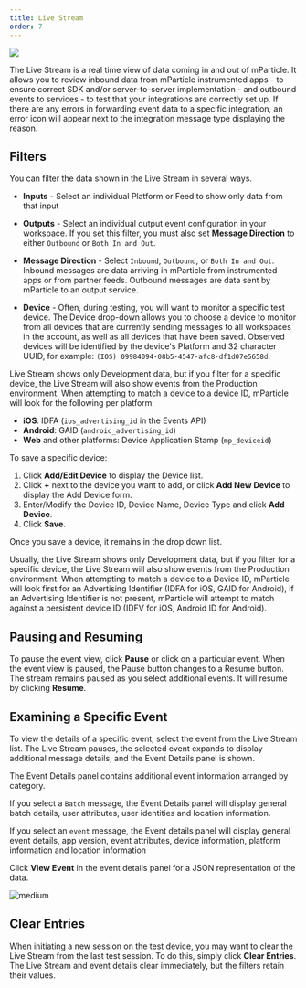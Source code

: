 ```yaml
---
title: Live Stream
order: 7
---
```


![](/images/livestream-screenshot.png)

The Live Stream is a real time view of data coming in and out of mParticle.  It allows you to review inbound data from mParticle instrumented apps - to ensure correct SDK and/or server-to-server implementation - and outbound events to services - to test that your integrations are correctly set up.  If there are any errors in forwarding event data to a specific integration, an error icon will appear next to the integration message type displaying the reason.

## Filters

You can filter the data shown in the Live Stream in several ways. 

* **Inputs** - Select an individual Platform or Feed to show only data from that input

* **Outputs** - Select an individual output event configuration in your workspace. If you set this filter, you must also set **Message Direction** to either `Outbound` or `Both In and Out`. 

* **Message Direction** - Select `Inbound`, `Outbound`, or `Both In and Out`. Inbound messages are data arriving in mParticle from instrumented apps or from partner feeds. Outbound messages are data sent by mParticle to an output service.

* **Device** - Often, during testing, you will want to monitor a specific test device. The Device drop-down allows you to choose a device to monitor from all devices that are currently sending messages to all workspaces in the account, as well as all devices that have been saved. Observed devices will be identified by the device's Platform and 32 character UUID, for example: `(IOS) 09984094-08b5-4547-afc8-df1d07e5658d`.
   
Live Stream shows only Development data, but if you filter for a specific device, the Live Stream will also show events from the Production environment. When attempting to match a device to a device ID, mParticle will look for the following per platform:

- **iOS**: IDFA (`ios_advertising_id` in the Events API)
- **Android**: GAID (`android_advertising_id`)
- **Web** and other platforms: Device Application Stamp (`mp_deviceid`)

To save a specific device:

1.  Click **Add/Edit Device** to display the Device list.
2.  Click **+** next to the device you want to add, or click **Add New Device** to display the Add Device form.
3.  Enter/Modify the Device ID, Device Name, Device Type and click **Add Device**.
4.  Click **Save**.

Once you save a device, it remains in the drop down list.
   
Usually, the Live Stream shows only Development data, but if you filter for a specific device, the Live Stream will also show events from the Production environment. When attempting to match a device to a Device ID, mParticle will look first for an Advertising Identifier (IDFA for iOS, GAID for Android), if an Advertising Identifier is not present, mParticle will attempt to match against a persistent device ID (IDFV for iOS, Android ID for Android).

## Pausing and Resuming

To pause the event view, click **Pause** or click on a particular event. When the event view is paused, the Pause button changes to a Resume button.  The stream remains paused as you select additional events.  It will resume by clicking **Resume**.

## Examining a Specific Event

To view the details of a specific event, select the event from the Live Stream list. The Live Stream pauses, the selected event expands to display additional message details, and the Event Details panel is shown.  

The Event Details panel contains additional event information arranged by category. 

If you select a `Batch` message, the Event Details panel will display general batch details, user attributes, user identities and location information.

If you select an `event` message, the Event details panel will display general event details, app version, event attributes, device information, platform information and location information

Click **View Event** in the event details panel for a JSON representation of the data.

![medium](/images/live-stream-event-json.png)

## Clear Entries

When initiating a new session on the test device, you may want to clear the Live Stream from the last test session. To do this, simply click **Clear Entries**. The Live Stream and event details clear immediately, but the filters retain their values. 
